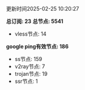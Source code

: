 更新时间2025-02-25 10:20:27

**总订阅: 23**
**总节点: 5541**
- vless节点: 14

**google ping有效节点: 186**
- ss节点: 159
- v2ray节点: 7
- trojan节点: 19
- ssr节点: 1
